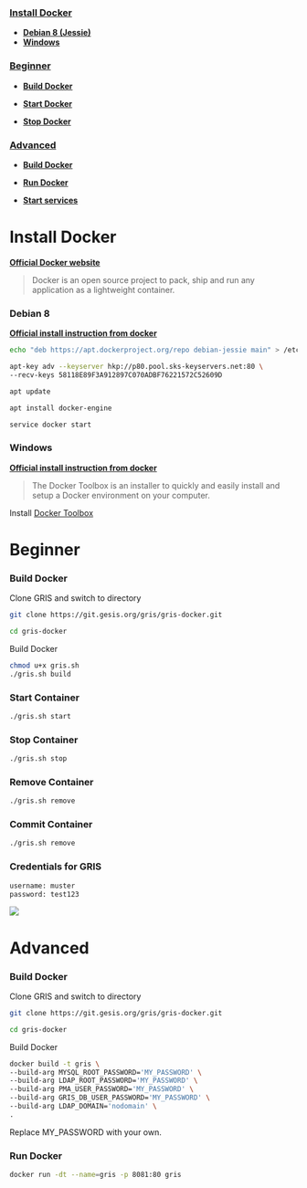 ### [Install Docker](#install-docker)

* **[Debian 8 (Jessie)](#install-docker_debian-8)**
* **[Windows](#install-docker_windows)**

### [Beginner](#beginner-1)

* **[Build Docker](#build-docker)**

* **[Start Docker](#start-docker)**

* **[Stop Docker](#stop-docker)**

### [Advanced](#advanced-1)

* **[Build Docker](#build-docker-1)**

* **[Run Docker](#run-docker-1)**

* **[Start services](#start-services-1)**

# Install Docker

**[Official Docker website](https://www.docker.com/)**

> Docker is an open source project to pack, ship and run any application as a lightweight container.

### Debian 8
**[Official install instruction from docker](https://docs.docker.com/engine/installation/linux/debian/)**

```bash
echo "deb https://apt.dockerproject.org/repo debian-jessie main" > /etc/apt/sources.list.d/docker.list 

apt-key adv --keyserver hkp://p80.pool.sks-keyservers.net:80 \
--recv-keys 58118E89F3A912897C070ADBF76221572C52609D

apt update 

apt install docker-engine

service docker start
```

### Windows
**[Official install instruction from docker](https://docs.docker.com/engine/installation/windows/)**

> The Docker Toolbox is an installer to quickly and easily install and setup a Docker environment on your computer.

Install [Docker Toolbox](https://www.docker.com/products/docker-toolbox)

# Beginner

### Build Docker

Clone GRIS and switch to directory
```bash
git clone https://git.gesis.org/gris/gris-docker.git

cd gris-docker
```

Build Docker
```bash
chmod u+x gris.sh
./gris.sh build
```

### Start Container
```bash
./gris.sh start 
```

### Stop Container
```bash
./gris.sh stop 
```

### Remove Container
```bash
./gris.sh remove 
```

### Commit Container
```bash
./gris.sh remove 
```

### Credentials for GRIS
```bash
username: muster
password: test123
```

![](https://gesisbox.gesis.org/index.php/s/BVyAQXkvSCH08Kg/download?path=%2F&files=gris-docker.webm)

# Advanced

### Build Docker

Clone GRIS and switch to directory
```bash
git clone https://git.gesis.org/gris/gris-docker.git

cd gris-docker
```
Build Docker
```bash
docker build -t gris \
--build-arg MYSQL_ROOT_PASSWORD='MY_PASSWORD' \
--build-arg LDAP_ROOT_PASSWORD='MY_PASSWORD' \
--build-arg PMA_USER_PASSWORD='MY_PASSWORD' \
--build-arg GRIS_DB_USER_PASSWORD='MY_PASSWORD' \
--build-arg LDAP_DOMAIN='nodomain' \
.
```
Replace MY_PASSWORD with your own.

### Run Docker

```bash
docker run -dt --name=gris -p 8081:80 gris
```

